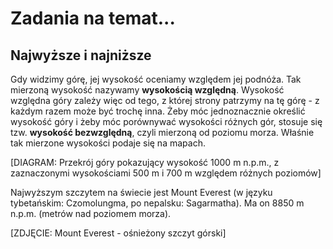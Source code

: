 # Zadania na temat...

## Najwyższe i najniższe

Gdy widzimy górę, jej wysokość oceniamy względem jej podnóża. Tak mierzoną wysokość nazywamy **wysokością względną**. Wysokość względna góry zależy więc od tego, z której strony patrzymy na tę górę - z każdym razem może być trochę inna. Żeby móc jednoznacznie określić wysokość góry i żeby móc porównywać wysokości różnych gór, stosuje się tzw. **wysokość bezwzględną**, czyli mierzoną od poziomu morza. Właśnie tak mierzone wysokości podaje się na mapach.

[DIAGRAM: Przekrój góry pokazujący wysokość 1000 m n.p.m., z zaznaczonymi wysokościami 500 m i 700 m względem różnych poziomów]

Najwyższym szczytem na świecie jest Mount Everest (w języku tybetańskim: Czomolungma, po nepalsku: Sagarmatha). Ma on 8850 m n.p.m. (metrów nad poziomem morza).

[ZDJĘCIE: Mount Everest - ośnieżony szczyt górski]
